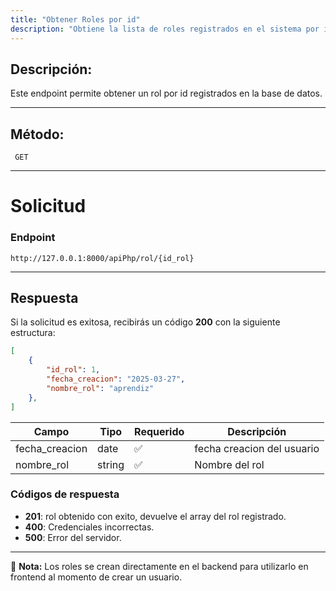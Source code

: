 ```yaml
---
title: "Obtener Roles por id"
description: "Obtiene la lista de roles registrados en el sistema por id"
---
```


## Descripción:
Este endpoint permite obtener un rol por id registrados en la base de datos.

---

## Método:
```
 GET
```
---


# **Solicitud**

### **Endpoint**
```
http://127.0.0.1:8000/apiPhp/rol/{id_rol}
```
---

## **Respuesta**

Si la solicitud es exitosa, recibirás un código **200** con la siguiente estructura:

```json
[
    {
        "id_rol": 1,
        "fecha_creacion": "2025-03-27",
        "nombre_rol": "aprendiz"
    },
]

```

| Campo           | Tipo   | Requerido | Descripción                |
|----------------|--------|-----------|-----------------------------|
| fecha_creacion | date   | ✅       | fecha creacion del usuario  |
| nombre_rol            | string | ✅       | Nombre del rol              |

### **Códigos de respuesta**
- **201**: rol obtenido con exito, devuelve el array del rol registrado.
- **400**: Credenciales incorrectas.
- **500**: Error del servidor.

---

📄 **Nota:** Los roles se crean directamente en el backend para utilizarlo en frontend al momento de crear un usuario.
